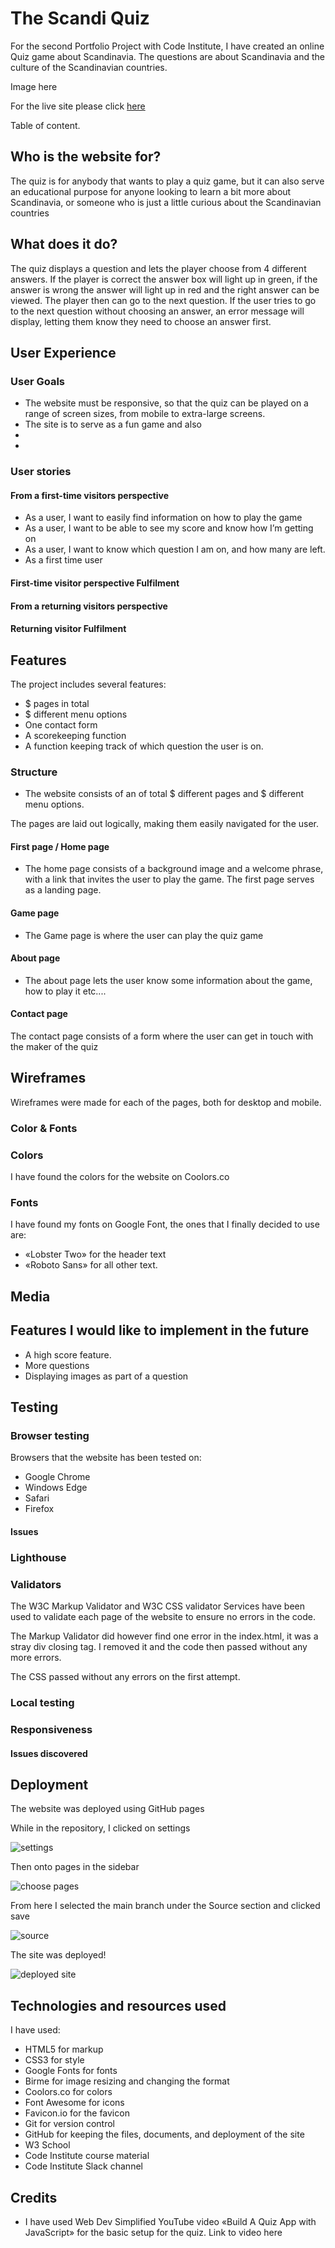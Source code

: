 # The Scandi Quiz

For the second Portfolio Project with Code Institute, I have created an online Quiz game about Scandinavia.
The questions are about Scandinavia and the culture of the Scandinavian countries.


Image here

For the live site please click [here](https://ajn0r.github.io/adresshere/)

Table of content.

## Who is the website for?
	
The quiz is for anybody that wants to play a quiz game, but it can also serve an educational purpose for anyone looking to learn a bit more about Scandinavia, or someone who is just a little curious about the Scandinavian countries

## What does it do?

The quiz displays a question and lets the player choose from 4 different answers. If the player is correct the answer box will light up in green, if the answer is wrong the answer will light up in red and the right answer can be viewed. The player then can go to the next question. If the user tries to go to the next question without choosing an answer, an error message will display, letting them know they need to choose an answer first.

## User Experience

### User Goals

- The website must be responsive, so that the quiz can be played on a range of screen sizes, from mobile to extra-large screens.
- The site is to serve as a fun game and also 
- 
- 

### User stories

#### From a first-time visitors perspective

- As a user, I want to easily find information on how to play the game
- As a user, I want to be able to see my score and know how I’m getting on
- As a user, I want to know which question I am on, and how many are left.
- As a first time user 


#### First-time visitor perspective Fulfilment

#### From a returning visitors perspective

#### Returning visitor Fulfilment

## Features

The project includes several features:

- $ pages in total
- $ different menu options
- One contact form
- A scorekeeping function
- A function keeping track of which question the user is on.

### Structure

- The website consists of an of total $ different pages and $ different menu options.

The pages are laid out logically, making them easily navigated for the user.

#### First page / Home page

- The home page consists of a background image and a welcome phrase, with a link that invites the user to play the game. The first page serves as a landing page.

#### Game page

-  The Game page is where the user can play the quiz game

#### About page

- The about page lets the user know some information about the game, how to play it etc.... 


#### Contact page

The contact page consists of a form where the user can get in touch with the maker of the quiz



## Wireframes

Wireframes were made for each of the pages, both for desktop and mobile.

### Color & Fonts

### Colors

I have found the colors for the website on Coolors.co

### Fonts

I have found my fonts on Google Font, the ones that I finally decided to use are:
-	«Lobster Two» for the header text
-	«Roboto Sans» for all other text.

## Media

## Features I would like to implement in the future
-	A high score feature.
-	More questions
-	Displaying images as part of a question

## Testing

### Browser testing

Browsers that the website has been tested on:

- Google Chrome
- Windows Edge
- Safari
- Firefox

#### Issues

### Lighthouse


### Validators

The W3C Markup Validator and W3C CSS validator Services have been used to validate each page of the website to ensure no errors in the code.

The Markup Validator did however find one error in the index.html, it was a stray div closing tag. I removed it and the code then passed without any more errors.

The CSS passed without any errors on the first attempt.

### Local testing

### Responsiveness


#### Issues discovered


## Deployment

The website was deployed using GitHub pages

While in the repository, I clicked on settings

![settings](assets/documentation/settings.png)

Then onto pages in the sidebar

![choose pages](assets/documentation/choose-branch.png)

From here I selected the main branch under the Source section and clicked save

![source](assets/documentation/main-branch-save.png)

The site was deployed!

![deployed site](assets/documentation/deployed-site.png)

## Technologies and resources used

I have used:

- HTML5 for markup
- CSS3 for style
- Google Fonts for fonts
- Birme for image resizing and changing the format
- Coolors.co for colors
- Font Awesome for icons
- Favicon.io for the favicon
- Git for version control
- GitHub for keeping the files, documents, and deployment of the site
- W3 School
- Code Institute course material
- Code Institute Slack channel

## Credits
- I have used 
Web Dev Simplified YouTube video «Build A Quiz App with JavaScript» for the basic setup for the quiz.
Link to video here
